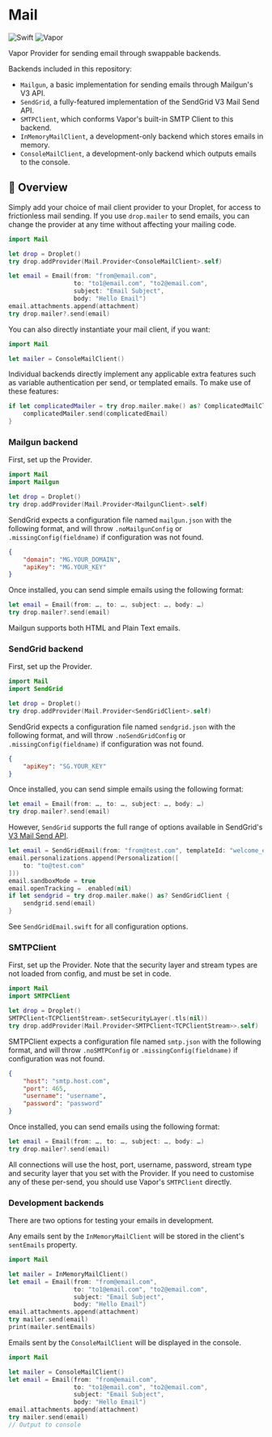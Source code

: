 # Mail

![Swift](http://img.shields.io/badge/swift-3.0-brightgreen.svg)
![Vapor](http://img.shields.io/badge/vapor-1.5-brightgreen.svg)

Vapor Provider for sending email through swappable backends.

Backends included in this repository:

* `Mailgun`, a basic implementation for sending emails through Mailgun's V3 API.
* `SendGrid`, a fully-featured implementation of the SendGrid V3 Mail Send API.
* `SMTPClient`, which conforms Vapor's built-in SMTP Client to this backend.
* `InMemoryMailClient`, a development-only backend which stores emails in memory.
* `ConsoleMailClient`, a development-only backend which outputs emails to the console.

## 📘 Overview

Simply add your choice of mail client provider to your Droplet, for access to
frictionless mail sending. If you use `drop.mailer` to send emails, you can
change the provider at any time without affecting your mailing code.

```Swift
import Mail

let drop = Droplet()
try drop.addProvider(Mail.Provider<ConsoleMailClient>.self)

let email = Email(from: "from@email.com",
                  to: "to1@email.com", "to2@email.com",
                  subject: "Email Subject",
                  body: "Hello Email")
email.attachments.append(attachment)
try drop.mailer?.send(email)
```

You can also directly instantiate your mail client, if you want:

```Swift
import Mail

let mailer = ConsoleMailClient()
```

Individual backends directly implement any applicable extra features such as
variable authentication per send, or templated emails. To make use of these
features:

```Swift
if let complicatedMailer = try drop.mailer.make() as? ComplicatedMailClient {
    complicatedMailer.send(complicatedEmail)
}
```

### Mailgun backend

First, set up the Provider.

```Swift
import Mail
import Mailgun

let drop = Droplet()
try drop.addProvider(Mail.Provider<MailgunClient>.self)
```

SendGrid expects a configuration file named `mailgun.json` with the following
format, and will throw `.noMailgunConfig` or `.missingConfig(fieldname)` if
configuration was not found.

```json
{
    "domain": "MG.YOUR_DOMAIN",
    "apiKey": "MG.YOUR_KEY"
}
```

Once installed, you can send simple emails using the following format:

```Swift
let email = Email(from: …, to: …, subject: …, body: …)
try drop.mailer?.send(email)
```

Mailgun supports both HTML and Plain Text emails.

### SendGrid backend

First, set up the Provider.

```Swift
import Mail
import SendGrid

let drop = Droplet()
try drop.addProvider(Mail.Provider<SendGridClient>.self)
```

SendGrid expects a configuration file named `sendgrid.json` with the following
format, and will throw `.noSendGridConfig` or `.missingConfig(fieldname)` if
configuration was not found.

```json
{
    "apiKey": "SG.YOUR_KEY"
}
```

Once installed, you can send simple emails using the following format:

```Swift
let email = Email(from: …, to: …, subject: …, body: …)
try drop.mailer?.send(email)
```

However, `SendGrid` supports the full range of options available in SendGrid's
[V3 Mail Send API](https://sendgrid.com/docs/API_Reference/Web_API_v3/Mail/index.html).

```Swift
let email = SendGridEmail(from: "from@test.com", templateId: "welcome_email")
email.personalizations.append(Personalization([
    to: "to@test.com"
]))
email.sandboxMode = true
email.openTracking = .enabled(nil)
if let sendgrid = try drop.mailer.make() as? SendGridClient {
    sendgrid.send(email)
}
```

See `SendGridEmail.swift` for all configuration options.

### SMTPClient

First, set up the Provider. Note that the security layer and stream types are
not loaded from config, and must be set in code.

```Swift
import Mail
import SMTPClient

let drop = Droplet()
SMTPClient<TCPClientStream>.setSecurityLayer(.tls(nil))
try drop.addProvider(Mail.Provider<SMTPClient<TCPClientStream>>.self)
```

SMTPClient expects a configuration file named `smtp.json` with the following
format, and will throw `.noSMTPConfig` or `.missingConfig(fieldname)` if
configuration was not found.

```json
{
    "host": "smtp.host.com",
    "port": 465,
    "username": "username",
    "password": "password"
}
```

Once installed, you can send emails using the following format:

```Swift
let email = Email(from: …, to: …, subject: …, body: …)
try drop.mailer?.send(email)
```

All connections will use the host, port, username, password, stream type and
security layer that you set with the Provider. If you need to customise any of
these per-send, you should use Vapor's `SMTPClient` directly.

### Development backends

There are two options for testing your emails in development.

Any emails sent by the `InMemoryMailClient` will be stored in the client's
`sentEmails` property.

```Swift
import Mail

let mailer = InMemoryMailClient()
let email = Email(from: "from@email.com",
                  to: "to1@email.com", "to2@email.com",
                  subject: "Email Subject",
                  body: "Hello Email")
email.attachments.append(attachment)
try mailer.send(email)
print(mailer.sentEmails)
```

Emails sent by the `ConsoleMailClient` will be displayed in the console.

```Swift
import Mail

let mailer = ConsoleMailClient()
let email = Email(from: "from@email.com",
                  to: "to1@email.com", "to2@email.com",
                  subject: "Email Subject",
                  body: "Hello Email")
email.attachments.append(attachment)
try mailer.send(email)
// Output to console
```
